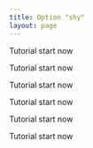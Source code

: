 ```yaml
---
title: Option "shy"
layout: page
---
```


Tutorial start now

Tutorial start now

Tutorial start now

Tutorial start now

Tutorial start now

Tutorial start now
